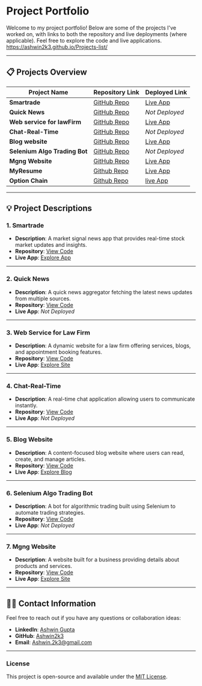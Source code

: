 # Project Portfolio

Welcome to my project portfolio! Below are some of the projects I've worked on, with links to both the repository and live deployments (where applicable). Feel free to explore the code and live applications.
https://ashwin2k3.github.io/Projects-list/

---

## 📋 Projects Overview

| **Project Name**           | **Repository Link**                                                           | **Deployed Link**                               |
|----------------------------|-------------------------------------------------------------------------------|-------------------------------------------------|
| **Smartrade**               | [GitHub Repo](https://github.com/Ashwin2k3/Market-Signal-News)               | [Live App](https://smartrade.streamlit.app/)    |
| **Quick News**              | [GitHub Repo](https://github.com/Ashwin2k3/Quick-News.git)                   | _Not Deployed_                                  |
| **Web service for lawFirm** | [GitHub Repo](https://github.com/Ashwin2k3/vij-chambers)                     | [Live App](https://vijchambers.onrender.com/)   |
| **Chat-Real-Time**          | [GitHub Repo](https://github.com/Ashwin2k3/Chat-Real-Time)                   | _Not Deployed_                                  |
| **Blog website**            | [GitHub Repo](https://github.com/Ashwin2k3/Blog-website-content-writer)      | [Live App](https://ashi-blogs121.onrender.com/) |
| **Selenium Algo Trading Bot**| [GitHub Repo](https://github.com/Ashwin2k3/algotradingbot)                   | _Not Deployed_                                  |
| **Mgng Website**            | [GitHub Repo](https://github.com/Ashwin2k3/mgng-website)                    | [Live App](http://mgng.in)                      |
| **MyResume**                |[Github Repo](https://github.com/Ashwin2k3/myresume)                         | [Live App](https://ashwinresume-umfp.onrender.com/)|
| **Option Chain**            |[Github Repo](https://github.com/Ashwin2k3/Option-chain-dashboard)           | [live App](https://nseoptionchain.streamlit.app/) |

---

## 💡 Project Descriptions

### 1. **Smartrade**
- **Description**: A market signal news app that provides real-time stock market updates and insights.
- **Repository**: [View Code](https://github.com/Ashwin2k3/Market-Signal-News)
- **Live App**: [Explore App](https://smartrade.streamlit.app/)

---

### 2. **Quick News**
- **Description**: A quick news aggregator fetching the latest news updates from multiple sources.
- **Repository**: [View Code](https://github.com/Ashwin2k3/Quick-News.git)
- **Live App**: _Not Deployed_

---

### 3. **Web Service for Law Firm**
- **Description**: A dynamic website for a law firm offering services, blogs, and appointment booking features.
- **Repository**: [View Code](https://github.com/Ashwin2k3/vij-chambers)
- **Live App**: [Explore Site](https://vijchambers.onrender.com/)

---

### 4. **Chat-Real-Time**
- **Description**: A real-time chat application allowing users to communicate instantly.
- **Repository**: [View Code](https://github.com/Ashwin2k3/Chat-Real-Time)
- **Live App**: _Not Deployed_

---

### 5. **Blog Website**
- **Description**: A content-focused blog website where users can read, create, and manage articles.
- **Repository**: [View Code](https://github.com/Ashwin2k3/Blog-website-content-writer)
- **Live App**: [Explore Blog](https://ashi-blogs121.onrender.com/)

---

### 6. **Selenium Algo Trading Bot**
- **Description**: A bot for algorithmic trading built using Selenium to automate trading strategies.
- **Repository**: [View Code](https://github.com/Ashwin2k3/algotradingbot)
- **Live App**: _Not Deployed_

---

### 7. **Mgng Website**
- **Description**: A website built for a business providing details about products and services.
- **Repository**: [View Code](https://github.com/Ashwin2k3/mgng-website)
- **Live App**: [Explore Site](http://mgng.in)

---

## 👨‍💻 Contact Information

Feel free to reach out if you have any questions or collaboration ideas:

- **LinkedIn**: [Ashwin Gupta](https://linkedin.com/in/ashwin-gupta-05040a232)
- **GitHub**: [Ashwin2k3](https://github.com/Ashwin2k3)
- **Email**: [Ashwin.2k3@gmail.com](mailto:Ashwin.2k3@gmail.com)

---

### License
This project is open-source and available under the [MIT License](https://opensource.org/licenses/MIT).
